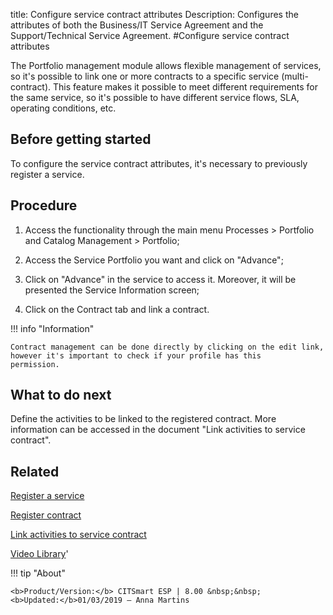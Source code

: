 title: Configure service contract attributes
Description: Configures the attributes of both the Business/IT Service Agreement and the Support/Technical Service Agreement.
#Configure service contract attributes

The Portfolio management module allows flexible management of services, so it's possible to link one or more contracts to a specific service (multi-contract). This feature makes it possible to meet different requirements for the same service, so it's possible to have different service flows, SLA, operating conditions, etc. 

Before getting started
--------------------------

To configure the service contract attributes, it's necessary to previously register a service.

Procedure
-------------

1.  Access the functionality through the main menu Processes \> Portfolio and
    Catalog Management \> Portfolio;

2.  Access the Service Portfolio you want and click on "Advance";

3.  Click on "Advance" in the service to access it. Moreover, it will be
    presented the Service Information screen;

4.  Click on the Contract tab and link a contract.

!!! info "Information"

    Contract management can be done directly by clicking on the edit link, however it's important to check if your profile has this         permission.


What to do next
----------------------

Define the activities to be linked to the registered contract. More information 
can be accessed in the document "Link activities to service contract".

## Related


[Register a service](/en-us/citsmart-esp-8/processes/portfolio-and-catalog/use/register-a-service.html)

[Register contract](/en-us/citsmart-esp-8/processes/portfolio-and-catalog/configuration/register-contract.html)

[Link activities to service contract](/en-us/citsmart-esp-8/processes/portfolio-and-catalog/use/link-activity-to-service-contract.html)


<i class='fa fa-youtube-play  fa-2x' style='color:#97ce17;vertical-align: middle;'> </i> [Video Library](https://www.youtube.com/playlist?list=PLB5qK2uzf2RPsG8HdkE7qEHB39yEI_T8y)'

!!! tip "About"

    <b>Product/Version:</b> CITSmart ESP | 8.00 &nbsp;&nbsp;
    <b>Updated:</b>01/03/2019 – Anna Martins
